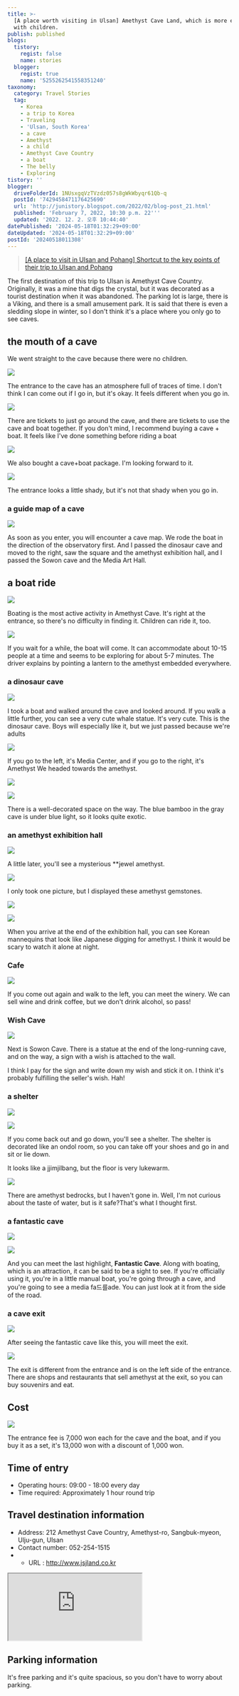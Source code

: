 ```yaml
---
title: >-
  [A place worth visiting in Ulsan] Amethyst Cave Land, which is more enjoyable
  with children.
publish: published
blogs:
  tistory:
    regist: false
    name: stories
  blogger:
    regist: true
    name: '5255262541558351240'
taxonomy:
  category: Travel Stories
  tag:
    - Korea
    - a trip to Korea
    - Traveling
    - 'Ulsan, South Korea'
    - a cave
    - Amethyst
    - a child
    - Amethyst Cave Country
    - a boat
    - The belly
    - Exploring
tistory: ''
blogger:
  driveFolderId: 1NUsxgqVzTVzdz057s8gWkWbyqr61Qb-q
  postId: '7429458471176425690'
  url: 'http://junistory.blogspot.com/2022/02/blog-post_21.html'
  published: 'February 7, 2022, 10:30 p.m. 22'''
  updated: '2022. 12. 2. 오후 10:44:40'
datePublished: '2024-05-18T01:32:29+09:00'
dateUpdated: '2024-05-18T01:32:29+09:00'
postId: '20240518011308'
---
```


> [[A place to visit in Ulsan and Pohang] Shortcut to the key points of their trip to Ulsan and Pohang](http://junistory.blogspot.com/2022/11/a-place-worth-visiting-in-ulsan-and.html)

The first destination of this trip to Ulsan is Amethyst Cave Country. Originally, it was a mine that digs the crystal, but it was decorated as a tourist destination when it was abandoned. The parking lot is large, there is a Viking, and there is a small amusement park. It is said that there is even a sledding slope in winter, so I don't think it's a place where you only go to see caves.

## the mouth of a cave

We went straight to the cave because there were no children.

![](./images/njo2_20220131_143643-01.jpeg)

The entrance to the cave has an atmosphere full of traces of time. I don't think I can come out if I go in, but it's okay. It feels different when you go in.

![](./images/njo2_20220131_143921-01.jpeg)

There are tickets to just go around the cave, and there are tickets to use the cave and boat together. If you don't mind, I recommend buying a cave + boat. It feels like I've done something before riding a boat

![](./images/njo2_20220131_144026-01.jpeg)

We also bought a cave+boat package. I'm looking forward to it.

![](./images/njo2_20220131_143706-01.jpeg)

The entrance looks a little shady, but it's not that shady when you go in.

### a guide map of a cave

![](./images/njo2_20220131_144146-01.jpeg)

As soon as you enter, you will encounter a cave map. We rode the boat in the direction of the observatory first. And I passed the dinosaur cave and moved to the right, saw the square and the amethyst exhibition hall, and I passed the Sowon cave and the Media Art Hall.

## a boat ride

![](./images/njo2_20220131_144154-01.jpeg)

Boating is the most active activity in Amethyst Cave. It's right at the entrance, so there's no difficulty in finding it. Children can ride it, too.

![](./images/njo2_20220131_144330-01.jpeg)

If you wait for a while, the boat will come. It can accommodate about 10-15 people at a time and seems to be exploring for about 5-7 minutes. The driver explains by pointing a lantern to the amethyst embedded everywhere.

### a dinosaur cave

![](./images/njo2_20220131_150056-01.jpeg)

I took a boat and walked around the cave and looked around. If you walk a little further, you can see a very cute whale statue. It's very cute. This is the dinosaur cave. Boys will especially like it, but we just passed because we're adults

![](./images/njo2_20220131_150139-01.jpeg)

If you go to the left, it's Media Center, and if you go to the right, it's Amethyst We headed towards the amethyst.

![](./images/njo2_20220131_150441-01.jpeg)

![](./images/njo2_20220131_150556-01.jpeg)

There is a well-decorated space on the way. The blue bamboo in the gray cave is under blue light, so it looks quite exotic.

### an amethyst exhibition hall

![](./images/njo2_20220131_150927-01.jpeg)

A little later, you'll see a mysterious \*\*jewel amethyst.

![](./images/njo2_20220131_151007-01.jpeg)

I only took one picture, but I displayed these amethyst gemstones.

![](./images/njo2_20220131_151056-01.jpeg)

![](./images/njo2_20220131_151135-01.jpeg)

When you arrive at the end of the exhibition hall, you can see Korean mannequins that look like Japanese digging for amethyst. I think it would be scary to watch it alone at night.

### Cafe

![](./images/njo2_20220131_151235-01.jpeg)

If you come out again and walk to the left, you can meet the winery. We can sell wine and drink coffee, but we don't drink alcohol, so pass!

### Wish Cave

![](./images/njo2_20220131_151259-01.jpeg)

Next is Sowon Cave. There is a statue at the end of the long-running cave, and on the way, a sign with a wish is attached to the wall.

I think I pay for the sign and write down my wish and stick it on. I think it's probably fulfilling the seller's wish. Hah!

### a shelter

![](./images/njo2_20220131_151444-01.jpeg)

![](./images/njo2_20220131_151510-01.jpeg)

If you come back out and go down, you'll see a shelter. The shelter is decorated like an ondol room, so you can take off your shoes and go in and sit or lie down.

It looks like a jjimjilbang, but the floor is very lukewarm.

![](./images/njo2_20220131_151629-01.jpeg)

There are amethyst bedrocks, but I haven't gone in. Well, I'm not curious about the taste of water, but is it safe?That's what I thought first.

### a fantastic cave

![](./images/njo2_20220131_152813-01.jpeg)

![](./images/njo2_20220131_151756-01.jpeg)

And you can meet the last highlight, **Fantastic Cave**. Along with boating, which is an attraction, it can be said to be a sight to see. If you're officially using it, you're in a little manual boat, you're going through a cave, and you're going to see a media fa드를ade. You can just look at it from the side of the road.

### a cave exit

![](./images/njo2_20220131_152928-01.jpeg)

After seeing the fantastic cave like this, you will meet the exit.

![](./images/njo2_20220131_143625-01.jpeg)

The exit is different from the entrance and is on the left side of the entrance. There are shops and restaurants that sell amethyst at the exit, so you can buy souvenirs and eat.

## Cost

![](./images/njo2_20220131_143921-01.jpeg)

The entrance fee is 7,000 won each for the cave and the boat, and if you buy it as a set, it's 13,000 won with a discount of 1,000 won.

## Time of entry

- Operating hours: 09:00 - 18:00 every day
- Time required: Approximately 1 hour round trip

## Travel destination information

- Address: 212 Amethyst Cave Country, Amethyst-ro, Sangbuk-myeon, Ulju-gun, Ulsan
- Contact number: 052-254-1515
- - URL : http://www.jsjland.co.kr

<div class='embed-responsive embed-responsive-16by9'>
<iframe src='https://www.google.com/maps/embed?pb=!1m18!1m12!1m3!1d3246.3336841272217!2d129.09166331553246!3d35.545460345013055!2m3!1f0!2f0!3f0!3m2!1i1024!2i768!4f13.1!3m3!1m2!1s0x35662421b11ab287%3A0x541ddabc8a484298!2z7J6Q7IiY7KCVIOuPmeq1tOuCmOudvA!5e0!3m2!1sko!2skr!4v1644158681538!5m2!1sko!2skr' class='embed-responsive-item' allowfullscreen></iframe>
</div>

## Parking information

It's free parking and it's quite spacious, so you don't have to worry about parking.
